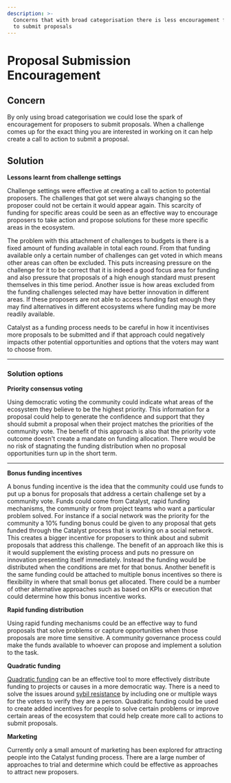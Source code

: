 ```yaml
---
description: >-
  Concerns that with broad categorisation there is less encouragement for people
  to submit proposals
---
```


# Proposal Submission Encouragement

## Concern

By only using broad categorisation we could lose the spark of encouragement for proposers to submit proposals. When a challenge comes up for the exact thing you are interested in working on it can help create a call to action to submit a proposal.



## Solution

**Lessons learnt from challenge settings**

Challenge settings were effective at creating a call to action to potential proposers. The challenges that got set were always changing so the proposer could not be certain it would appear again. This scarcity of funding for specific areas could be seen as an effective way to encourage proposers to take action and propose solutions for these more specific areas in the ecosystem.

The problem with this attachment of challenges to budgets is there is a fixed amount of funding available in total each round. From that funding available only a certain number of challenges can get voted in which means other areas can often be excluded. This puts increasing pressure on the challenge for it to be correct that it is indeed a good focus area for funding and also pressure that proposals of a high enough standard must present themselves in this time period. Another issue is how areas excluded from the funding challenges selected may have better innovation in different areas. If these proposers are not able to access funding fast enough they may find alternatives in different ecosystems where funding may be more readily available.

Catalyst as a funding process needs to be careful in how it incentivises more proposals to be submitted and if that approach could negatively impacts other potential opportunities and options that the voters may want to choose from.

****

### **Solution options**

**Priority consensus voting**

Using democratic voting the community could indicate what areas of the ecosystem they believe to be the highest priority. This information for a proposal could help to generate the confidence and support that they should submit a proposal when their project matches the priorities of the community vote. The benefit of this approach is also that the priority vote outcome doesn't create a mandate on funding allocation. There would be no risk of stagnating the funding distribution when no proposal opportunities turn up in the short term.

****

**Bonus funding incentives**

A bonus funding incentive is the idea that the community could use funds to put up a bonus for proposals that address a certain challenge set by a community vote. Funds could come from Catalyst, rapid funding mechanisms, the community or from project teams who want a particular problem solved. For instance if a social network was the priority for the community a 10% funding bonus could be given to any proposal that gets funded through the Catalyst process that is working on a social network. This creates a bigger incentive for proposers to think about and submit proposals that address this challenge. The benefit of an approach like this is it would supplement the existing process and puts no pressure on innovation presenting itself immediately. Instead the funding would be distributed when the conditions are met for that bonus. Another benefit is the same funding could be attached to multiple bonus incentives so there is flexibility in where that small bonus get allocated. There could be a number of other alternative approaches such as based on KPIs or execution that could determine how this bonus incentive works.



**Rapid funding distribution**

Using rapid funding mechanisms could be an effective way to fund proposals that solve problems or capture opportunities when those proposals are more time sensitive. A community governance process could make the funds available to whoever can propose and implement a solution to the task.



**Quadratic funding**

[Quadratic funding](https://wtfisqf.com/) can be an effective tool to more effectively distribute funding to projects or causes in a more democratic way. There is a need to solve the issues around [sybil resistance](https://en.wikipedia.org/wiki/Sybil\_attack) by including one or multiple ways for the voters to verify they are a person. Quadratic funding could be used to create added incentives for people to solve certain problems or improve certain areas of the ecosystem that could help create more call to actions to submit proposals.



**Marketing**

Currently only a small amount of marketing has been explored for attracting people into the Catalyst funding process. There are a large number of approaches to trial and determine which could be effective as approaches to attract new proposers.
